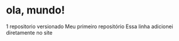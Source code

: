 # ola, mundo!
 1 repositorio versionado
 Meu primeiro repositório
Essa linha adicionei diretamente no site
